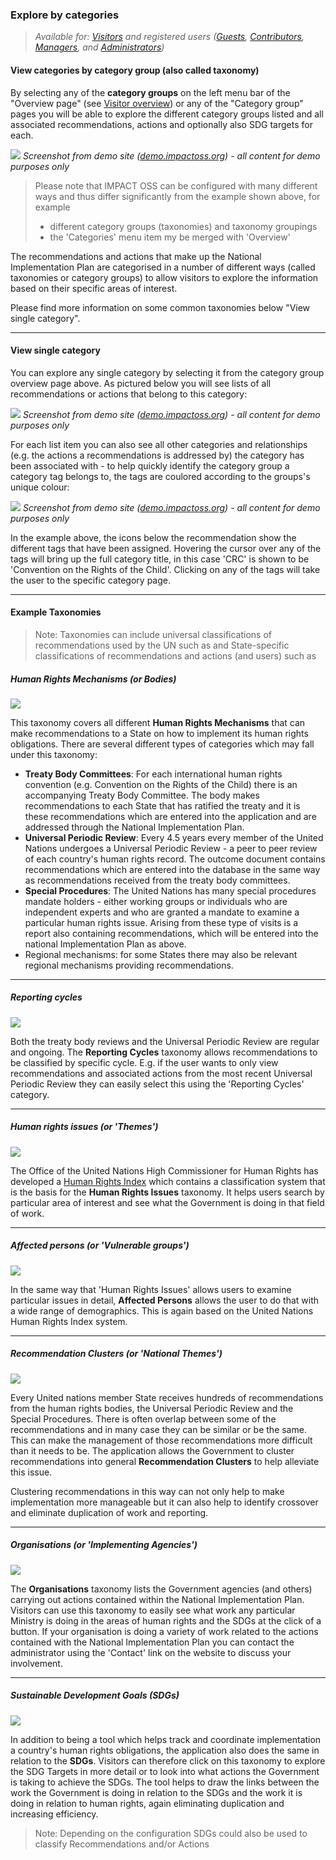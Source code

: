 ### Explore by categories

> _Available for: [Visitors](/visitors/visitor.md) and registered users ([Guests](/guests/guest.md), [Contributors](/contributors/contributor.md), [Managers](/managers/manager.md), and [Administrators](/admins/admin.md))_

#### View categories by category group (also called taxonomy)

By selecting any of the **category groups** on the left menu bar of the "Overview page" (see [Visitor overview](/visitors/visitor.md)) or any of the "Category group" pages you will be able to explore the different category groups listed and all associated recommendations, actions and optionally also SDG targets for each.

![](/assets/v-categories.png)
_Screenshot from demo site ([demo.impactoss.org](https://demo.impactoss.org)) - all content for demo purposes only_

> Please note that IMPACT OSS can be configured with many different ways and thus differ significantly from the example shown above, for example
> - different category groups (taxonomies) and taxonomy groupings
> - the 'Categories' menu item my be merged with 'Overview'

The recommendations and actions that make up the National Implementation Plan are categorised in a number of different ways (called taxonomies or category groups) to allow visitors to explore the information based on their specific areas of interest.

Please find more information on some common taxonomies below "View single category".

---

#### View single category

You can explore any single category by selecting it from the category group overview page above. As pictured below you will see lists of all recommendations or actions that belong to this category:

![](/assets/v-categories-single.png)
_Screenshot from demo site ([demo.impactoss.org](https://demo.impactoss.org)) - all content for demo purposes only_

For each list item you can also see all other categories and relationships (e.g. the actions a recommendations is addressed by) the category has been associated with - to help quickly identify the category group a category tag belongs to, the tags are coulored according to the groups's unique colour:

![](/assets/cursor.png)
_Screenshot from demo site ([demo.impactoss.org](https://demo.impactoss.org)) - all content for demo purposes only_

In the example above, the icons below the recommendation show the different tags that have been assigned. Hovering the cursor over any of the tags will bring up the full category title, in this case 'CRC' is shown to be 'Convention on the Rights of the Child'. Clicking on any of the tags will take the user to the specific category page.

---

#### Example Taxonomies

> Note: Taxonomies can include universal classifications of recommendations used by the UN such as and State-specific classifications of recommendations and actions (and users) such as

##### Human Rights Mechanisms (or Bodies)

![](/assets/icon-hr-bodies.png)

This taxonomy covers all different **Human Rights Mechanisms** that can make recommendations to a State on how to implement its human rights obligations. There are several different types of categories which may fall under this taxonomy:

* **Treaty Body Committees**: For each international human rights convention (e.g. Convention on the Rights of the Child) there is an accompanying Treaty Body Committee. The body makes recommendations to each State that has ratified the treaty and it is these recommendations which are entered into the application and are addressed through the National Implementation Plan.
* **Universal Periodic Review**: Every 4.5 years every member of the United Nations undergoes a Universal Periodic Review - a peer to peer review of each country's human rights record. The outcome document contains recommendations which are entered into the database in the same way as recommendations received from the treaty body committees.
* **Special Procedures**: The United Nations has many special procedures mandate holders - either working groups or individuals who are independent experts and who are granted a mandate to examine a particular human rights issue. Arising from these type of visits is a report also containing recommendations, which will be entered into the national Implementation Plan as above.
* Regional mechanisms: for some States there may also be relevant regional mechanisms providing recommendations.

---

##### Reporting cycles

![](/assets/icon-cycles.png)

Both the treaty body reviews and the Universal Periodic Review are regular and ongoing. The **Reporting Cycles** taxonomy allows recommendations to be classified by specific cycle. E.g. if the user wants to only view recommendations and associated actions from the most recent Universal Periodic Review they can easily select this using the 'Reporting Cycles' category.

---

##### Human rights issues (or 'Themes')

![](/assets/icon-hr-issues.png)

The Office of the United Nations High Commissioner for Human Rights has developed a [Human Rights Index](http://uhri.ohchr.org/en/) which contains a classification system that is the basis for the **Human Rights Issues** taxonomy. It helps users search by particular area of interest and see what the Government is doing in that field of work.

---

##### Affected persons (or 'Vulnerable groups')

![](/assets/icon-affected-persons.png)

In the same way that 'Human Rights Issues' allows users to examine particular issues in detail, **Affected Persons** allows the user to do that with a wide range of demographics. This is again based on the United Nations Human Rights Index system.

---

##### Recommendation Clusters (or 'National Themes')

![](/assets/icon-clusters.png)

Every United nations member State receives hundreds of recommendations from the human rights bodies, the Universal Periodic Review and the Special Procedures. There is often overlap between some of the recommendations and in many case they can be similar or be the same. This can make the management of those recommendations more difficult than it needs to be. The application allows the Government to cluster recommendations into general **Recommendation Clusters** to help alleviate this issue.

Clustering recommendations in this way can not only help to make implementation more manageable but it can also help to identify crossover and eliminate duplication of work and reporting.

---

##### Organisations (or 'Implementing Agencies')

![](/assets/icon-organisations.png)

The **Organisations** taxonomy lists the Government agencies (and others) carrying out actions contained within the National Implementation Plan. Visitors can use this taxonomy to easily see what work any particular Ministry is doing in the areas of human rights and the SDGs at the click of a button. If your organisation is doing a variety of work related to the actions contained with the National Implementation Plan you can contact the administrator using the 'Contact' link on the website to discuss your involvement.

---

##### Sustainable Development Goals (SDGs)

![](/assets/icon-sdgs.png)

In addition to being a tool which helps track and coordinate implementation a country's human rights obligations, the application also does the same in relation to the **SDGs**. Visitors can therefore click on this taxonomy to explore the SDG Targets in more detail or to look into what actions the Government is taking to achieve the SDGs. The tool helps to draw the links between the work the Government is doing in relation to the SDGs and the work it is doing in relation to human rights, again eliminating duplication and increasing efficiency.

> Note: Depending on the configuration SDGs could also be used to classify Recommendations and/or Actions